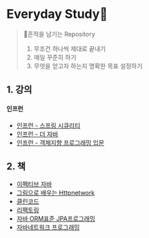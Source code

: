 # Everyday Study🥇

>   🦶흔적을 남기는 Repository
>
>   1.  무조건 하나씩 제대로 끝내기
>   2.  매일 꾸준히 하기
>   3.  무엇을 얻고자 하는지 명확한 목표 설정하기





## 1. 강의

#### 인프런

-   [인프런 - 스프링 시큐리티](./spring/spring-security.md)
-   [인프런 - 더 자바](./java/java-bytecode.md)
-   [인프런 - 객체지향 프로그래밍 입문](./oop/oop-beginner-inflearn.md)





## 2. 책 

-   [이펙티브 자바](./book/effective-java.md)
-   [그림으로 배우는 Httpnetwork](./web/http-network-basic.md)
-   [클린코드](./book/cleancode.md)
-   [리팩토링](./book/refactoring.md)
-   [자바 ORM표준 JPA프로그래밍](./jpa/jpa.md)
-   [자바네트워크 프로그래밍](./book/자바네트워크프로그래밍.md)